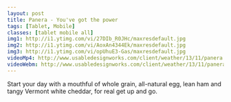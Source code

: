 ```yaml
---
layout: post
title: Panera - You've got the power
tags: [Tablet, Mobile]
classes: [tablet mobile all]
img1: http://i1.ytimg.com/vi/27DIb_R0JHc/maxresdefault.jpg
img2: http://i1.ytimg.com/vi/AoxAn4344Ek/maxresdefault.jpg
img3: http://i1.ytimg.com/vi/opUhuE3-Gas/maxresdefault.jpg
videoMp4: http://www.usabledesignworks.com/client/weather/13/11/panera.mp4
videoWebm: http://www.usabledesignworks.com/client/weather/13/11/panera.webm
---
```

<p>Start your day with a mouthful of whole grain, all-natural egg, lean ham and tangy Vermont white cheddar, for real get up and go.</p>